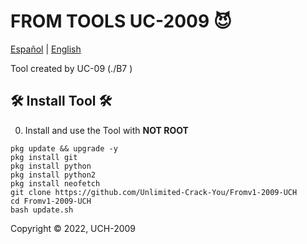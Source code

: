 
# FROM TOOLS UC-2009 😈

[Español](https://github.com/Unlimited-Crack-You/Fromv1-2009-UCH) | [English](https://github.com/Unlimited-Crack-You/Fromv1-2009-UCH)

Tool created by UC-09 (./B7 )


## 🛠 Install Tool 🛠

0) Install and use the Tool with **NOT ROOT**

```pkg update && upgrade -y```
<br>
```pkg install git```
<br>
```pkg install python```
<br>
```pkg install python2```
<br>
```pkg install neofetch```
<br>
```git clone https://github.com/Unlimited-Crack-You/Fromv1-2009-UCH```
<br>
```cd Fromv1-2009-UCH```
<br>
```bash update.sh```
<br>

Copyright © 2022, UCH-2009 
